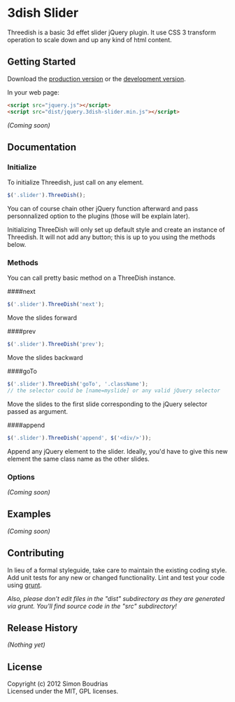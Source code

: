 # 3dish  Slider

Threedish is a basic 3d effet slider jQuery plugin. It use CSS 3 transform operation to scale down and up any kind of html content.

## Getting Started
Download the [production version][min] or the [development version][max].

[min]: https://raw.github.com/SimonBoudrias/jquery.3dish-slider/master/dist/jquery.3dish-slider.min.js
[max]: https://raw.github.com/SimonBoudrias/jquery.3dish-slider/master/dist/jquery.3dish-slider.js

In your web page:

```html
<script src="jquery.js"></script>
<script src="dist/jquery.3dish-slider.min.js"></script>
```
_(Coming soon)_

## Documentation

### Initialize
To initialize Threedish, just call on any element.

```javascript
$('.slider').ThreeDish();
```

You can of course chain other jQuery function afterward and pass personnalized option to the plugins (those will be explain later).

Initializing ThreeDish will only set up default style and create an instance of Threedish. It will not add any button; this is up to you using the methods below.

### Methods

You can call pretty basic method on a ThreeDish instance.

####next

```javascript
$('.slider').ThreeDish('next');
```

Move the slides forward

####prev

```javascript
$('.slider').ThreeDish('prev');
```

Move the slides backward

####goTo

```javascript
$('.slider').ThreeDish('goTo', '.className');
// the selector could be [name=myslide] or any valid jQuery selector
```

Move the slides to the first slide corresponding to the jQuery selector passed as argument.

####append

```javascript
$('.slider').ThreeDish('append', $('<div/>'));
```

Append any jQuery element to the slider. Ideally, you'd have to give this new element the same class name as the other slides.

### Options

_(Coming soon)_

## Examples
_(Coming soon)_

## Contributing
In lieu of a formal styleguide, take care to maintain the existing coding style. Add unit tests for any new or changed functionality. Lint and test your code using [grunt](https://github.com/cowboy/grunt).

_Also, please don't edit files in the "dist" subdirectory as they are generated via grunt. You'll find source code in the "src" subdirectory!_

## Release History
_(Nothing yet)_

## License
Copyright (c) 2012 Simon Boudrias  
Licensed under the MIT, GPL licenses.
